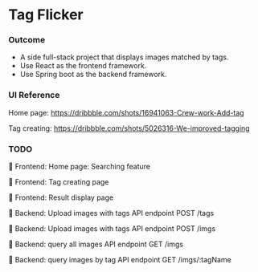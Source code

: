 # Tag Flicker



### Outcome

- A side full-stack project that displays images matched by tags.
- Use React as the frontend framework.
- Use Spring boot as the backend framework.

 

### UI Reference 

Home page: https://dribbble.com/shots/16941063-Crew-work-Add-tag

Tag creating: https://dribbble.com/shots/5026316-We-improved-tagging



### TODO 

🔲 Frontend:	 Home page: Searching feature

🔲 Frontend:	 Tag creating page

🔲 Frontend:	 Result display page

🔲 Backend:	  Upload images with tags API endpoint  	  			  POST /tags

🔲 Backend:	  Upload images with tags API endpoint  	  			  POST /imgs

🔲 Backend:	  query all images API endpoint						  		  GET  /imgs

🔲 Backend:	  query images by tag API endpoint					GET  /imgs/:tagName

